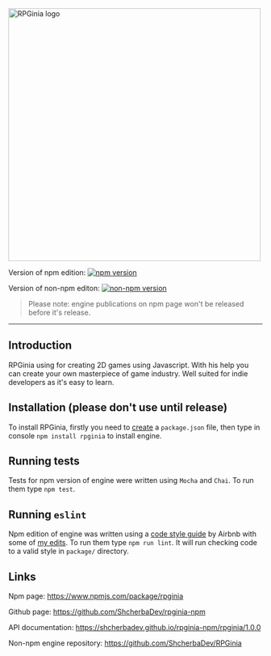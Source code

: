 <img src="https://camo.githubusercontent.com/b529c1ef9225dae56457d17f7a3069d61036c921/68747470733a2f2f73686368657262616465762e6769746875622e696f2f696d616765732f525047696e69612532306c6f676f25323066756c6c2e706e67" alt="RPGinia logo" data-canonical-src="https://shcherbadev.github.io/images/RPGinia%20logo%20full.png" width="500">

Version of npm edition: [![npm version](https://badge.fury.io/js/rpginia.svg)](https://www.npmjs.com/package/rpginia)

Version of non-npm editon: [![non-npm version](https://badge.fury.io/gh/ShcherbaDev%2FRPGinia.svg)](https://github.com/ShcherbaDev/RPGinia)

> Please note: engine publications on npm page won't be released before it's release.

---

## Introduction
RPGinia using for creating 2D games using Javascript. With his help you can create your own masterpiece of game industry. Well suited for indie developers as it's easy to learn.

## Installation (please don't use until release)
To install RPGinia, firstly you need to [create](https://docs.npmjs.com/creating-a-package-json-file) a `package.json` file, then type in console `npm install rpginia` to install engine.

## Running tests
Tests for npm version of engine were written using `Mocha` and `Chai`. To run them type `npm test`.

## Running `eslint`
Npm edition of engine was written using a [code style guide](https://github.com/airbnb/javascript) by Airbnb with some of [my edits](https://github.com/ShcherbaDev/rpginia-npm/blob/master/.eslintrc.json). To run them type `npm run lint`. It will run checking code to a valid style in `package/` directory.

## Links
Npm page: https://www.npmjs.com/package/rpginia

Github page: https://github.com/ShcherbaDev/rpginia-npm

API documentation: https://shcherbadev.github.io/rpginia-npm/rpginia/1.0.0

Non-npm engine repository: https://github.com/ShcherbaDev/RPGinia
